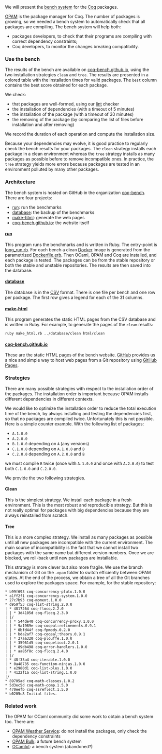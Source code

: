 We will present the [bench system](http://coq-bench.github.io/) for the [Coq](https://coq.inria.fr/) packages.

[OPAM](http://opam.ocamlpro.com/) is the package manager for Coq. The number of packages is growing, so we needed a bench system to automatically check that all packages are compiling. The bench system will help both:

* packages developers, to check that their programs are compiling with correct dependency constraints;
* Coq developers, to monitor the changes breaking compatibility.

### Use the bench
The results of the bench are available on [coq-bench.github.io](http://coq-bench.github.io/), using the two installation strategies `clean` and `tree`. The results are presented in a colored table with the installation times for valid packages. The `best` column contains the best score obtained for each package.

We check:

* that packages are well-formed, using our [lint](https://github.com/coq-bench/run/blob/master/lint.rb) checker
* the installation of dependencies (with a timeout of 5 minutes)
* the installation of the package (with a timeout of 30 minutes)
* the removing of the package (by comparing the list of files before installation and after removing)

We record the duration of each operation and compute the installation size.

Because your dependencies may evolve, it is good practice to regularly check the bench results for your packages. The `clean` strategy installs each package in a clean environment whereas the `tree` strategy installs as many packages as possible before to remove incompatible ones. In practice, the `tree` strategy yields more errors because packages are tested in an environment polluted by many other packages.

### Architecture
The bench system is hosted on GitHub in the organization [coq-bench](https://github.com/coq-bench). There are four projects:

* [run](https://github.com/coq-bench/run): run the benchmarks
* [database](https://github.com/coq-bench/database): the backup of the benchmarks
* [make-html](https://github.com/coq-bench/make-html): generate the web pages
* [coq-bench.github.io](https://github.com/coq-bench/coq-bench.github.io): the website itself

#### [run](https://github.com/coq-bench/run)
This program runs the benchmarks and is written in Ruby. The entry-point is [long_run.rb](https://github.com/coq-bench/run/blob/master/long_run.rb). For each bench a clean [Docker](https://www.docker.com/) image is generated from the parametrized [Dockerfile.erb](https://github.com/coq-bench/run/blob/master/Dockerfile.erb). Then OCaml, OPAM and Coq are installed, and each package is tested. The packages can be from the stable repository or both the stable and unstable repositories. The results are then saved into the database.

#### [database](https://github.com/coq-bench/database)
The database is in the [CSV](http://en.wikipedia.org/wiki/Comma-separated_values) format. There is one file per bench and one row per package. The first row gives a legend for each of the 31 columns.

#### [make-html](https://github.com/coq-bench/make-html)
This program generates the static HTML pages from the CSV database and is written in Ruby. For example, to generate the pages of the `clean` results:

    ruby make_html.rb ../database/clean html/clean

#### [coq-bench.github.io](https://github.com/coq-bench/coq-bench.github.io)
These are the static HTML pages of the bench website. [GitHub](https://github.com/) provides us a nice and simple way to host web pages from a Git repository using [GitHub Pages](https://pages.github.com/).

### Strategies
There are many possible strategies with respect to the installation order of the packages. The installation order is important because OPAM installs different dependencies in different contexts.

We would like to optimize the installation order to reduce the total execution time of the bench, by always installing and testing the dependencies first, so that no packages are compiled twice. Unfortunately this is not possible. Here is a simple counter example. With the following list of packages:

* `A.1.0.0`
* `A.2.0.0`
* `B.1.0.0` depending on `A` (any versions)
* `C.1.0.0` depending on `A.1.0.0` and `B`
* `C.2.0.0` depending on `A.2.0.0` and `B`

we must compile `B` twice (once with `A.1.0.0` and once with `A.2.0.0`) to test both `C.1.0.0` and `C.2.0.0`.

We provide the two following strategies.

#### Clean
This is the simplest strategy. We install each package in a fresh environment. This is the most robust and reproducible strategy. But this is not really optimal for packages with big dependencies because they are always reinstalled from scratch.

#### Tree
This is a more complex strategy. We install as many packages as possible until all new packages are incompatible with the current environment. The main source of incompatibility is the fact that we cannot install two packages with the same name but different version numbers. Once we are blocked, we roll-back until new packages are installable.

This strategy is more clever but also more fragile. We use the branch mechanism of Git on the `.opam` folder to switch efficiently between OPAM states. At the end of the process, we obtain a tree of all the Git branches used to explore the packages space. For example, for the stable repository:

    * b99f693 coq-concurrency-pluto.1.0.0
    * a1ff2f1 coq-concurrency-system.1.0.0
    * 27c7b93 coq-moment.1.0.0
    * d950f53 coq-list-string.2.0.0
    | * 4817264 coq-flocq.2.2.0
    | | * 3d4105d coq-flocq.2.3.0
    | |/  
    | | * 544de40 coq-concurrency-proxy.1.0.0
    | | * 9a1989e coq-coqeal:refinements.0.9.1
    | | * 0bfd44f coq-fpmods.0.2.0
    | | * bda2af7 coq-coqeal:theory.0.9.1
    | | * 27aa320 coq-plouffe.1.0.0
    | | * 35961d5 coq-coquelicot.2.0.1
    | | * 89db498 coq-error-handlers.1.0.0
    | | * aa85f8c coq-flocq.2.4.0
    | |/  
    | * 48f33a4 coq-iterable.1.0.0
    | * 0a48735 coq-function-ninjas.1.0.0
    | * e2980d1 coq-list-plus.1.0.0
    | * 4122f1a coq-list-string.1.0.0
    |/  
    * 89705ad coq-math-classes.1.0.2
    * 5d3ec5d coq-math-comp.1.5.0
    * 470eefb coq-ssreflect.1.5.0
    * b0205c8 Initial files.

### Related work
The OPAM for OCaml community did some work to obtain a bench system too. There are:

* [OPAM Weather Service](http://ows.irill.org/): do not install the packages, only check the dependency constraints
* [OPAM Bulk](http://www.recoil.org/~avsm/opam-bulk/): a future bench system
* [OCamlot](https://github.com/ocamllabs/ocamlot): a bench system (abandoned?)
